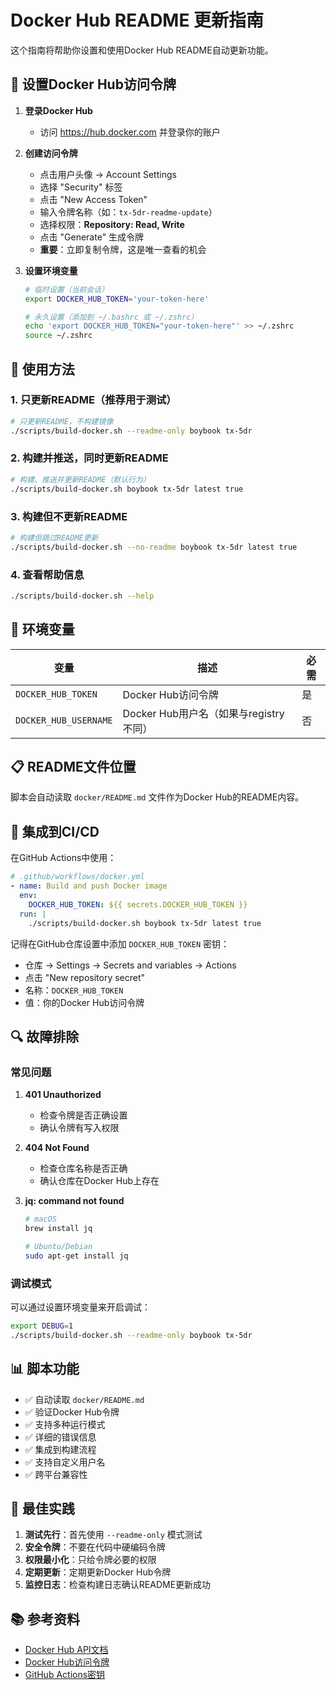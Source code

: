 # Docker Hub README 更新指南

这个指南将帮助你设置和使用Docker Hub README自动更新功能。

## 🔑 设置Docker Hub访问令牌

1. **登录Docker Hub**
   - 访问 https://hub.docker.com 并登录你的账户

2. **创建访问令牌**
   - 点击用户头像 → Account Settings
   - 选择 "Security" 标签
   - 点击 "New Access Token"
   - 输入令牌名称（如：`tx-5dr-readme-update`）
   - 选择权限：**Repository: Read, Write**
   - 点击 "Generate" 生成令牌
   - **重要**：立即复制令牌，这是唯一查看的机会

3. **设置环境变量**
   ```bash
   # 临时设置（当前会话）
   export DOCKER_HUB_TOKEN='your-token-here'
   
   # 永久设置（添加到 ~/.bashrc 或 ~/.zshrc）
   echo 'export DOCKER_HUB_TOKEN="your-token-here"' >> ~/.zshrc
   source ~/.zshrc
   ```

## 📝 使用方法

### 1. 只更新README（推荐用于测试）

```bash
# 只更新README，不构建镜像
./scripts/build-docker.sh --readme-only boybook tx-5dr
```

### 2. 构建并推送，同时更新README

```bash
# 构建、推送并更新README（默认行为）
./scripts/build-docker.sh boybook tx-5dr latest true
```

### 3. 构建但不更新README

```bash
# 构建但跳过README更新
./scripts/build-docker.sh --no-readme boybook tx-5dr latest true
```

### 4. 查看帮助信息

```bash
./scripts/build-docker.sh --help
```

## 🔧 环境变量

| 变量 | 描述 | 必需 |
|------|------|------|
| `DOCKER_HUB_TOKEN` | Docker Hub访问令牌 | 是 |
| `DOCKER_HUB_USERNAME` | Docker Hub用户名（如果与registry不同） | 否 |

## 📋 README文件位置

脚本会自动读取 `docker/README.md` 文件作为Docker Hub的README内容。

## 🚀 集成到CI/CD

在GitHub Actions中使用：

```yaml
# .github/workflows/docker.yml
- name: Build and push Docker image
  env:
    DOCKER_HUB_TOKEN: ${{ secrets.DOCKER_HUB_TOKEN }}
  run: |
    ./scripts/build-docker.sh boybook tx-5dr latest true
```

记得在GitHub仓库设置中添加 `DOCKER_HUB_TOKEN` 密钥：
- 仓库 → Settings → Secrets and variables → Actions
- 点击 "New repository secret"
- 名称：`DOCKER_HUB_TOKEN`
- 值：你的Docker Hub访问令牌

## 🔍 故障排除

### 常见问题

1. **401 Unauthorized**
   - 检查令牌是否正确设置
   - 确认令牌有写入权限

2. **404 Not Found**
   - 检查仓库名称是否正确
   - 确认仓库在Docker Hub上存在

3. **jq: command not found**
   ```bash
   # macOS
   brew install jq
   
   # Ubuntu/Debian
   sudo apt-get install jq
   ```

### 调试模式

可以通过设置环境变量来开启调试：

```bash
export DEBUG=1
./scripts/build-docker.sh --readme-only boybook tx-5dr
```

## 📊 脚本功能

- ✅ 自动读取 `docker/README.md`
- ✅ 验证Docker Hub令牌
- ✅ 支持多种运行模式
- ✅ 详细的错误信息
- ✅ 集成到构建流程
- ✅ 支持自定义用户名
- ✅ 跨平台兼容性

## 🎯 最佳实践

1. **测试先行**：首先使用 `--readme-only` 模式测试
2. **安全令牌**：不要在代码中硬编码令牌
3. **权限最小化**：只给令牌必要的权限
4. **定期更新**：定期更新Docker Hub令牌
5. **监控日志**：检查构建日志确认README更新成功

## 📚 参考资料

- [Docker Hub API文档](https://docs.docker.com/docker-hub/api/latest/)
- [Docker Hub访问令牌](https://docs.docker.com/docker-hub/access-tokens/)
- [GitHub Actions密钥](https://docs.github.com/en/actions/security-guides/encrypted-secrets) 